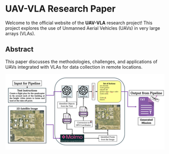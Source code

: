 # UAV-VLA Research Paper

Welcome to the official website of the **UAV-VLA** research project! This project explores the use of Unmanned Aerial Vehicles (UAVs) in very large arrays (VLAs).

## Abstract
This paper discusses the methodologies, challenges, and applications of UAVs integrated with VLAs for data collection in remote locations.

![UAV Image](assets/pipeline.jpg)
